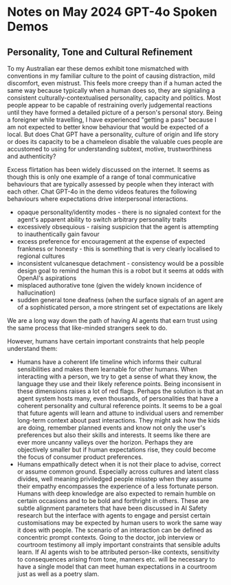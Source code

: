 
# Notes on May 2024 GPT-4o Spoken Demos

## Personality, Tone and Cultural Refinement

To my Australian ear these demos exhibit tone mismatched with conventions in my familiar culture to the point of causing distraction, mild discomfort, even mistrust. This feels more creepy than if a human acted the same way because typically when a human does so, they are signialing a consistent culturally-contextualised personality, capacity and politics. Most people appear to be capable of restraining overly judgemental reactions until they have formed a detailed picture of a person's personal story. Being a foreigner while travelling, I have experienced "getting a pass" because I am not expected to better know behaviour that would be expected of a local. But does Chat GPT have a personality, culture of origin and life story or does its capacity to be a chameleon disable the valuable cues people are accustomed to using for understanding subtext, motive, trustworthiness and authenticity?

Excess flirtation has been widely discussed on the internet. It seems as though this is only one example of a range of tonal communicative behaviours that are typically assessed by people when they interact with each other. Chat GPT-4o in the demo videos features the following behaviours where expectations drive interpersonal interactions.

* opaque personality/identity modes - there is no signaled context for the agent's apparent ability to switch arbitrary personality traits
* excessively obsequious - raising suspicion that the agent is attempting to inauthentically gain favour
* excess preference for encouragement at the expense of expected frankness or honesty - this is something that is very clearly localised to regional cultures
* inconsistent vulcanesque detachment - consistency would be a possible design goal to remind the human this is a robot but it seems at odds with OpenAI's aspirations
* misplaced authorative tone (given the widely known incidence of hallucination)
* sudden general tone deafness (when the surface signals of an agent are of a sophisticated person, a more stringent set of expectations are likely

We are a long way down the path of having AI agents that earn trust using the same process that like-minded strangers seek to do.

However, humans have certain important constraints that help people understand them:

* Humans have a coherent life timeline which informs their cultural sensibilities and makes them learnable for other humans. When interacting with a person, we try to get a sense of what they know, the language they use and their likely reference points. Being inconsisent in these dimensions raises a lot of red flags. Perhaps the solution is that an agent system hosts many, even thousands, of personalities that have a coherent personality and cultural reference points. It seems to be a goal that future agents will learn and attune to individual users and remember long-term context about past interactions. They might ask how the kids are doing, remember planned events and know not only the user's preferences but also their skills and interests. It seems like there are ever more uncanny valleys over the horizon. Perhaps they are objectively smaller but if human expectations rise, they could become the focus of consumer product preferences.
* Humans empathically detect when it is not their place to advise, correct or assume common ground. Especially across cultures and latent class divides, well meaning priviledged people misstep when they assume their empathy encompasses the experience of a less fortunate person. Humans with deep knowledge are also expected to remain humble on certain occasions and to be bold and forthright in others. These are subtle alignment parameters that have been discussed in AI Safety research but the interface with agents to engage and persist certain customisations may be expected by human users to work the same way it does with people. The scenario of an interaction can be defined as concentric prompt contexts. Going to the doctor, job interview or courtroom testimony all imply important constraints that sensible adults learn. If AI agents wish to be attributed person-like contexts, sensitivity to consequences arising from tone, manners etc. will be necessary to have a single model that can meet human expectations in a courtroom just as well as a poetry slam.



